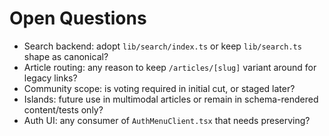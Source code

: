 # Open Questions

- Search backend: adopt `lib/search/index.ts` or keep `lib/search.ts` shape as canonical?
- Article routing: any reason to keep `/articles/[slug]` variant around for legacy links?
- Community scope: is voting required in initial cut, or staged later?
- Islands: future use in multimodal articles or remain in schema-rendered content/tests only?
- Auth UI: any consumer of `AuthMenuClient.tsx` that needs preserving?
